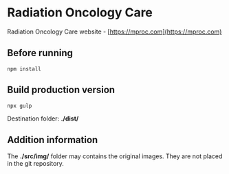 # Radiation Oncology Care

Radiation Oncology Care website - [https://mproc.com](https://mproc.com)

## Before running

`npm install`

## Build production version

`npx gulp`

Destination folder: **./dist/**

## Addition information

The **./src/img/** folder may contains the original images. They are not placed in the git repository.
